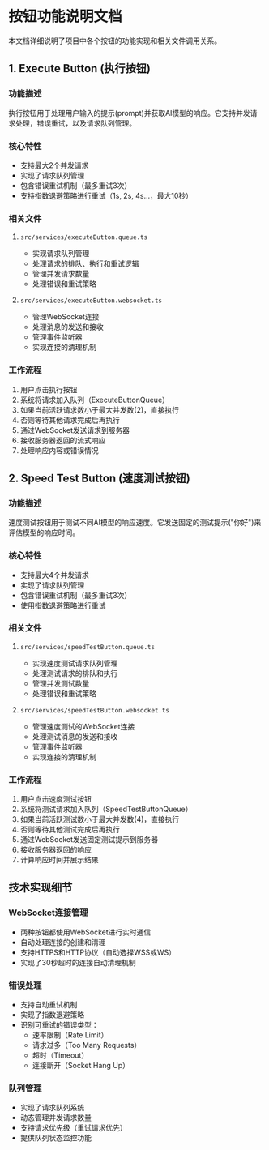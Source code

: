 # 按钮功能说明文档

本文档详细说明了项目中各个按钮的功能实现和相关文件调用关系。

## 1. Execute Button (执行按钮)

### 功能描述
执行按钮用于处理用户输入的提示(prompt)并获取AI模型的响应。它支持并发请求处理，错误重试，以及请求队列管理。

### 核心特性
- 支持最大2个并发请求
- 实现了请求队列管理
- 包含错误重试机制（最多重试3次）
- 支持指数退避策略进行重试（1s, 2s, 4s...，最大10秒）

### 相关文件
1. `src/services/executeButton.queue.ts`
   - 实现请求队列管理
   - 处理请求的排队、执行和重试逻辑
   - 管理并发请求数量
   - 处理错误和重试策略

2. `src/services/executeButton.websocket.ts`
   - 管理WebSocket连接
   - 处理消息的发送和接收
   - 管理事件监听器
   - 实现连接的清理机制

### 工作流程
1. 用户点击执行按钮
2. 系统将请求加入队列（ExecuteButtonQueue）
3. 如果当前活跃请求数小于最大并发数(2)，直接执行
4. 否则等待其他请求完成后再执行
5. 通过WebSocket发送请求到服务器
6. 接收服务器返回的流式响应
7. 处理响应内容或错误情况

## 2. Speed Test Button (速度测试按钮)

### 功能描述
速度测试按钮用于测试不同AI模型的响应速度。它发送固定的测试提示("你好")来评估模型的响应时间。

### 核心特性
- 支持最大4个并发请求
- 实现了请求队列管理
- 包含错误重试机制（最多重试3次）
- 使用指数退避策略进行重试

### 相关文件
1. `src/services/speedTestButton.queue.ts`
   - 实现速度测试请求队列管理
   - 处理测试请求的排队和执行
   - 管理并发测试数量
   - 处理错误和重试策略

2. `src/services/speedTestButton.websocket.ts`
   - 管理速度测试的WebSocket连接
   - 处理测试消息的发送和接收
   - 管理事件监听器
   - 实现连接的清理机制

### 工作流程
1. 用户点击速度测试按钮
2. 系统将测试请求加入队列（SpeedTestButtonQueue）
3. 如果当前活跃测试数小于最大并发数(4)，直接执行
4. 否则等待其他测试完成后再执行
5. 通过WebSocket发送固定测试提示到服务器
6. 接收服务器返回的响应
7. 计算响应时间并展示结果

## 技术实现细节

### WebSocket连接管理
- 两种按钮都使用WebSocket进行实时通信
- 自动处理连接的创建和清理
- 支持HTTPS和HTTP协议（自动选择WSS或WS）
- 实现了30秒超时的连接自动清理机制

### 错误处理
- 支持自动重试机制
- 实现了指数退避策略
- 识别可重试的错误类型：
  - 速率限制（Rate Limit）
  - 请求过多（Too Many Requests）
  - 超时（Timeout）
  - 连接断开（Socket Hang Up）

### 队列管理
- 实现了请求队列系统
- 动态管理并发请求数量
- 支持请求优先级（重试请求优先）
- 提供队列状态监控功能

